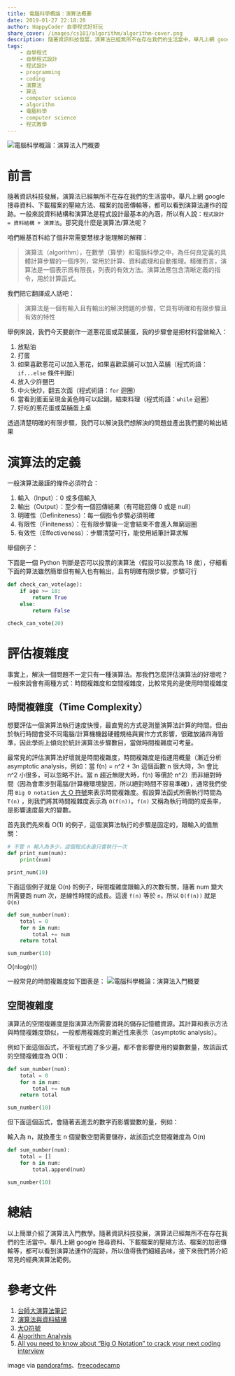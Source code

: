 ```yaml
---
title: 電腦科學概論：演算法概要
date: 2019-01-27 22:18:20
author: HappyCoder 自學程式好好玩
share_cover: /images/cs101/algorithm/algorithm-cover.png
description: 隨著資訊科技發展，演算法已經無所不在存在我們的生活當中。舉凡上網 google 搜尋資料、下載檔案的壓縮方法、檔案的加密傳輸等，都可以看到演算法運作的蹤跡。一般來說資料結構和演算法是程式設計最基本的內涵，所以有人說：`程式設計 = 資料結構 + 演算法`。那究竟什麼是演算法/算法呢？
tags: 
    - 自學程式
    - 自學程式設計
    - 程式設計
    - programming
    - coding
    - 演算法
    - 算法
    - computer science
    - algorithm
    - 電腦科學
    - computer science
    - 程式教學
---
```


![電腦科學概論：演算法入門概要](/images/cs101/algorithm/algorithm-cover.png)

# 前言
隨著資訊科技發展，演算法已經無所不在存在我們的生活當中。舉凡上網 google 搜尋資料、下載檔案的壓縮方法、檔案的加密傳輸等，都可以看到演算法運作的蹤跡。一般來說資料結構和演算法是程式設計最基本的內涵，所以有人說：`程式設計 = 資料結構 + 演算法`。那究竟什麼是演算法/算法呢？

咱們維基百科給了個非常需要慧根才能理解的解釋：

>演算法（algorithm），在數學（算學）和電腦科學之中，為任何良定義的具體計算步驟的一個序列，常用於計算、資料處理和自動推理。精確而言，演算法是一個表示爲有限長，列表的有效方法。演算法應包含清晰定義的指令，用於計算函式。

我們把它翻譯成人話吧：

> 演算法是一個有輸入且有輸出的解決問題的步驟，它具有明確和有限步驟且有效的特性

舉例來說，我們今天要創作一道蔥花蛋或菜脯蛋，我的步驟會是把材料當做輸入：

1. 放點油
2. 打蛋
3. 如果喜歡蔥花可以加入蔥花，如果喜歡菜脯可以加入菜脯（程式術語：`if...else` 條件判斷）
4. 放入少許鹽巴
5. 中火快炒，翻五次面（程式術語：`for` 迴圈）
6. 當看到蛋面呈現金黃色時可以起鍋，結束料理（程式術語：`while` 迴圈）
7. 好吃的蔥花蛋或菜脯蛋上桌

透過清楚明確的有限步驟，我們可以解決我們想解決的問題並產出我們要的輸出結果

# 演算法的定義
一般演算法嚴謹的條件必須符合：

1. 輸入（Input）：0 或多個輸入
2. 輸出（Output）：至少有一個回傳結果（有可能回傳 0 或是 null）
3. 明確性（Definiteness）：每一個指令步驟必須明確
4. 有限性（Finiteness）：在有限步驟後一定會結束不會進入無窮迴圈
5. 有效性（Effectiveness）：步驟清楚可行，能使用紙筆計算求解

舉個例子：

下面是一個 Python 判斷是否可以投票的演算法（假設可以投票為 18 歲），仔細看下面的算法雖然簡單但有輸入也有輸出，且有明確有限步驟，步驟可行

```py
def check_can_vote(age):
    if age >= 18:
        return True
    else:
        return False

check_can_vote(20)
```

# 評估複雜度
事實上，解決一個問題不一定只有一種演算法。那我們怎麼評估演算法的好壞呢？一般來說會有兩種方式：時間複雜度和空間複雜度，比較常見的是使用時間複雜度

## 時間複雜度（Time Complexity）
想要評估一個演算法執行速度快慢，最直覺的方式是測量演算法計算的時間。但由於執行時間會受不同電腦/計算機機器硬體規格與實作方式影響，很難放諸四海皆準，因此學術上傾向於統計演算法步驟數目，當做時間複雜度可考量。

最常見的評估演算法好壞就是時間複雜度，時間複雜度是指運用概量（漸近分析 asymptotic analysis，例如：當 f(n) = n^2 + 3n 這個函數 n 很大時，3n 會比 n^2 小很多，可以忽略不計。當 n 趨近無限大時，f(n) 等價於 n^2）而非絕對時間（因為會牽涉到電腦/計算機環境變因，所以絕對時間不容易準確），通常我們使用 `Big O notation` [大 O 符號](https://zh.wikipedia.org/wiki/%E5%A4%A7O%E7%AC%A6%E5%8F%B7)來表示時間複雜度。假設算法函式所需執行時間為 `T(n)` ，則我們將其時間複雜度表示為 `O(f(n))`。`f(n)` 又稱為執行時間的成長率，是影響速度最大的變數。

首先我們先來看 O(1) 的例子，這個演算法執行的步驟是固定的，跟輸入的值無關：

```py
# 不管 n 輸入為多少，這個程式永遠只會執行一次
def print_num(num):
    print(num)

print_num(10)
```

下面這個例子就是 O(n) 的例子，時間複雜度跟輸入的次數有關，隨著 num 變大所需要跑 num 次，是線性時間的成長。這邊 `f(n)` 等於 `n`，所以 `O(f(n))` 就是 `O(n)`

```py
def sum_number(num):
    total = 0
    for n in num:
        total += num
    return total

sum_number(10)
```

O(nlog(n))

一般常見的時間複雜度如下圖表是：
![電腦科學概論：演算法入門概要](/images/cs101/algorithm/big-o.jpeg)

## 空間複雜度
演算法的空間複雜度是指演算法所需要消耗的儲存記憶體資源。其計算和表示方法與時間複雜度類似，一般都用複雜度的漸近性來表示（asymptotic analysis）。

例如下面這個函式，不管程式跑了多少遍，都不會影響使用的變數數量，故該函式的空間複雜度為 O(1)：

```py
def sum_number(num):
    total = 0
    for n in num:
        total += num
    return total

sum_number(10)
```

但下面這個函式，會隨著丟進去的數字而影響變數的量，例如：

輸入為 n，就換產生 n 個變數空間需要儲存，故該函式空間複雜度為 O(n)

```py
def sum_number(num):
    total = []
    for n in num:
        total.append(num)

sum_number(10)

```

# 總結
以上簡單介紹了演算法入門教學。隨著資訊科技發展，演算法已經無所不在存在我們的生活當中。舉凡上網 google 搜尋資料、下載檔案的壓縮方法、檔案的加密傳輸等，都可以看到演算法運作的蹤跡，所以值得我們細細品味，接下來我們將介紹常見的經典演算法範例。


# 參考文件
1. [台師大演算法筆記](http://www.csie.ntnu.edu.tw/~u91029/)
2. [演算法與資料結構](http://alrightchiu.github.io/SecondRound/mu-lu-yan-suan-fa-yu-zi-liao-jie-gou.html)
3. [大O符號](https://zh.wikipedia.org/wiki/%E5%A4%A7O%E7%AC%A6%E5%8F%B7)
4. [Algorithm Analysis](http://www.csie.ntnu.edu.tw/~u91029/AlgorithmAnalysis.html)
5. [All you need to know about “Big O Notation” to crack your next coding interview](https://medium.freecodecamp.org/all-you-need-to-know-about-big-o-notation-to-crack-your-next-coding-interview-9d575e7eec4)

image via [pandorafms](https://blog.pandorafms.org/what-is-an-algorithm/)、[freecodecamp](https://cdn-images-1.medium.com/max/1600/1*KfZYFUT2OKfjekJlCeYvuQ.jpeg)